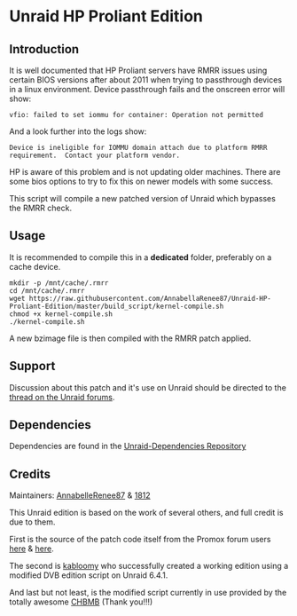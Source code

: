 # Unraid HP Proliant Edition

## Introduction

It is well documen﻿ted that HP Proliant servers have RMRR issues using certain BIOS versions after about 2011 when trying to passthrough devices in a linux environment. Device passthrough fails and the onscreen error will show:

`vfio: failed to set iommu for container: Operation not permitted`

And a look further into the logs show:

`Device is ineligible for IOMMU domain attach due to platform RMRR requirement.  Contact your platform vendor.`

HP is aware of this problem and is not updating older machines. There are some bios options to try to fix this on newer models with some success.

This script will compile a new patched version of Unraid which bypasses the RMRR check.

## Usage

It is recommended to compile this in a **dedicated** folder, preferably on a cache device.

```
mkdir -p /mnt/cache/.rmrr
cd /mnt/cache/.rmrr
wget https://raw.githubusercontent.com/AnnabellaRenee87/Unraid-HP-Proliant-Edition/master/build_script/kernel-compile.sh
chmod +x kernel-compile.sh
./kernel-compile.sh
```

A new bzimage file is then compiled with the RMRR patch applied.

## Support

Discussion about this patch and it's use on Unraid should be directed to the [thread on the Unraid forums](https://forums.unraid.net/topic/72681-unraid-hp-proliant-edition-rmrr-error-patching/?tab=comments#comment-668032&searchlight=1).

## Dependencies

Dependencies are found in the [Unraid-Dependencies Repository](https://github.com/linuxserver/Unraid-Dependencies)

## Credits 

Maintainers: [AnnabelleRenee87](https://forums.unraid.net/profile/73615-annabellarenee87/) & [1812](https://forums.unraid.net/profile/70493-1812/)

This Unraid edition is based on the work of several others, and full credit is due to them.

First is the source of the patch code itself from the Promox forum users [here](https://forum.proxmox.com/threads/tutorial-compile-proxmox-ve-5-with-patched-intel-iommu-driver-to-remove-rmrr-check.36374/) & [here](https://forum.proxmox.com/threads/hp-proliant-microserver-gen8-raidcontroller-hp-p410-passthrough-probleme.30547/).

The second is [kabloomy](https://forums.unraid.net/profile/75139-kabloomy/) who successfully created a working edition using a modified DVB edition script on Unraid 6.4.1.

And last but not least, is the modified script currently in use provided by the totally awesome [CHBMB](https://github.com/CHBMB) (Thank you!!!)
